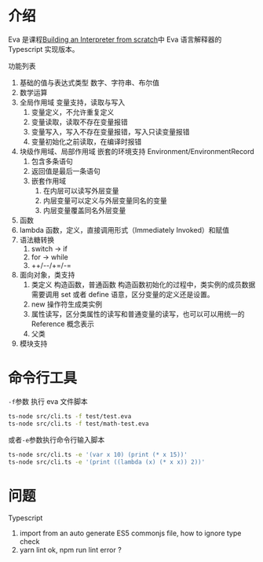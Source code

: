 # 介绍

Eva 是课程[Building an Interpreter from scratch](https://www.bilibili.com/video/BV1XZ4y1k7T7)中 Eva 语言解释器的 Typescript 实现版本。

功能列表

1. 基础的值与表达式类型 数字、字符串、布尔值
1. 数学运算
1. 全局作用域 变量支持，读取与写入
    1. 变量定义，不允许重复定义
    1. 变量读取，读取不存在变量报错
    1. 变量写入，写入不存在变量报错，写入只读变量报错
    1. 变量初始化之前读取，在编译时报错
1. 块级作用域、局部作用域 嵌套的环境支持 Environment/EnvironmentRecord
    1. 包含多条语句
    1. 返回值是最后一条语句
    1. 嵌套作用域
        1. 在内层可以读写外层变量
        1. 内层变量可以定义与外层变量同名的变量
        1. 内层变量覆盖同名外层变量
1. 函数
1. lambda 函数，定义，直接调用形式（Immediately Invoked）和赋值
1. 语法糖转换
    1. switch -> if
    1. for -> while
    1. ++/--/+=/-=
1. 面向对象，类支持
    1. 类定义 构造函数，普通函数 构造函数初始化的过程中，类实例的成员数据需要调用 set 或者 define 语意，区分变量的定义还是设置。
    1. new 操作符生成类实例
    1. 属性读写，区分类属性的读写和普通变量的读写，也可以可以用统一的 Reference 概念表示
    1. 父类
1. 模块支持

# 命令行工具

`-f`参数 执行 eva 文件脚本

```bash
ts-node src/cli.ts -f test/test.eva
ts-node src/cli.ts -f test/math-test.eva
```

或者`-e`参数执行命令行输入脚本

```bash
ts-node src/cli.ts -e '(var x 10) (print (* x 15))'
ts-node src/cli.ts -e '(print ((lambda (x) (* x x)) 2))'
```

# 问题

Typescript

1. import from an auto generate ES5 commonjs file, how to ignore type check
1. yarn lint ok, npm run lint error ?
